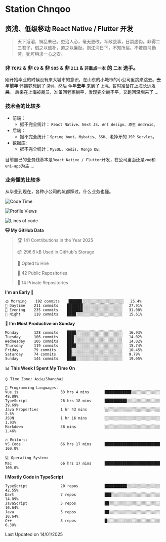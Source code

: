 # Station Chnqoo

## 资浅、低级移动 React Native / Flutter 开发

> 天下滔滔，祸乱未已。吏治人心，毫无更改。军政战事，日崇虚伪。非得二三君子，倡之以诚朴，道之以廉耻。则江河日下，不知所届。不若自习勤劳，犹可稍求一心之安。

### 非 `TOP2` & 非 `C9` & 非 `985` & 非 `211` & `非重点一本` 的 `二本` 选手。

刚开始毕业的时候没有来大城市的意识，在山东的小城市的小公司里跳来跳去。~~去年~~**前年** 怀揣梦想到了 `深圳`，然后 ~~今年~~**去年** 来到了 `上海`。~~暂时准备在上海长远发展~~。
后来在上海被裁员，准备回老家躺平，发现完全躺不平，又跑回深圳来了 ...

### 技术会的比较多

- 前端：
  - 据不完全统计： `React Native`、`Next JS`、`Ant design`、`原生 Android`。
- 后端：
  - 据不完全统计：`Spring boot`、`Mybatis`、`SSH`、老掉牙的 `JSP Servlet`。
- 数据库:
  - 据不完全统计：`MySQL`、`Redis`、`Mongo DB`。

目前自己的业务线基本是`React Native / Flutter`开发，在公司里面还是`vue`和`uni-app`为主 ...

### 业务懂的比较多

从毕业到现在，各种小公司的坑都踩过，什么业务也懂。

<!--START_SECTION:waka-->
![Code Time](http://img.shields.io/badge/Code%20Time-7%2C282%20hrs%2052%20mins-blue)

![Profile Views](http://img.shields.io/badge/Profile%20Views-0-blue)

![Lines of code](https://img.shields.io/badge/From%20Hello%20World%20I%27ve%20Written-504%20Thousand%20lines%20of%20code-blue)

**🐱 My GitHub Data** 

> 🏆 141 Contributions in the Year 2025
 > 
> 📦 296.6 kB Used in GitHub's Storage 
 > 
> 💼 Opted to Hire
 > 
> 📜 42 Public Repositories 
 > 
> 🔑 14 Private Repositories  
 > 
**I'm an Early 🐤** 

```text
🌞 Morning    192 commits    ██████░░░░░░░░░░░░░░░░░░░   25.4% 
🌆 Daytime    211 commits    ███████░░░░░░░░░░░░░░░░░░   27.91% 
🌃 Evening    235 commits    ███████░░░░░░░░░░░░░░░░░░   31.08% 
🌙 Night      118 commits    ████░░░░░░░░░░░░░░░░░░░░░   15.61%

```
📅 **I'm Most Productive on Sunday** 

```text
Monday       128 commits    ████░░░░░░░░░░░░░░░░░░░░░   16.93% 
Tuesday      106 commits    ███░░░░░░░░░░░░░░░░░░░░░░   14.02% 
Wednesday    106 commits    ███░░░░░░░░░░░░░░░░░░░░░░   14.02% 
Thursday     119 commits    ████░░░░░░░░░░░░░░░░░░░░░   15.74% 
Friday       79 commits     ██░░░░░░░░░░░░░░░░░░░░░░░   10.45% 
Saturday     74 commits     ██░░░░░░░░░░░░░░░░░░░░░░░   9.79% 
Sunday       144 commits    ████░░░░░░░░░░░░░░░░░░░░░   19.05%

```


📊 **This Week I Spent My Time On** 

```text
⌚︎ Time Zone: Asia/Shanghai

💬 Programming Languages: 
Vue.js                   33 hrs 4 mins       ████████████░░░░░░░░░░░░░   49.89% 
TypeScript               26 hrs 18 mins      ██████████░░░░░░░░░░░░░░░   39.69% 
Java Properties          1 hr 43 mins        ░░░░░░░░░░░░░░░░░░░░░░░░░   2.6% 
JSON                     1 hr 16 mins        ░░░░░░░░░░░░░░░░░░░░░░░░░   1.93% 
Markdown                 58 mins             ░░░░░░░░░░░░░░░░░░░░░░░░░   1.46%

🔥 Editors: 
VS Code                  66 hrs 17 mins      █████████████████████████   100.0%

💻 Operating System: 
Mac                      66 hrs 17 mins      █████████████████████████   100.0%

```

**I Mostly Code in TypeScript** 

```text
TypeScript               20 repos            ██████████░░░░░░░░░░░░░░░   42.55% 
Dart                     7 repos             ███░░░░░░░░░░░░░░░░░░░░░░   14.89% 
JavaScript               5 repos             ██░░░░░░░░░░░░░░░░░░░░░░░   10.64% 
Java                     5 repos             ██░░░░░░░░░░░░░░░░░░░░░░░   10.64% 
C++                      3 repos             █░░░░░░░░░░░░░░░░░░░░░░░░   6.38%

```



 Last Updated on 14/01/2025
<!--END_SECTION:waka-->

<!---
ChenqiaoStation/ChenqiaoStation is a ✨ special ✨ repository because its `README.md` (this file) appears on your GitHub profile.
You can click the Preview link to take a look at your changes.
--->
